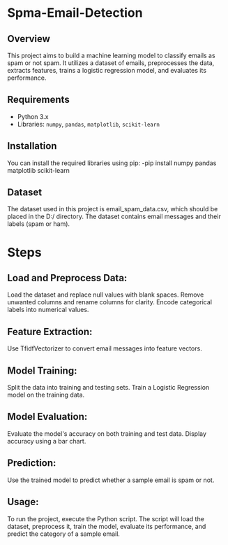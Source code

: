 # Spma-Email-Detection

## Overview
This project aims to build a machine learning model to classify emails as spam or not spam. It utilizes a dataset of emails, preprocesses the data, extracts features, trains a logistic regression model, and evaluates its performance.

## Requirements
- Python 3.x
- Libraries: `numpy`, `pandas`, `matplotlib`, `scikit-learn`

## Installation
You can install the required libraries using pip:
-pip install numpy pandas matplotlib scikit-learn


## Dataset
The dataset used in this project is email_spam_data.csv, which should be placed in the D:/ directory. The dataset contains email messages and their labels (spam or ham).

# Steps

## Load and Preprocess Data:
Load the dataset and replace null values with blank spaces.
Remove unwanted columns and rename columns for clarity.
Encode categorical labels into numerical values.

## Feature Extraction:
Use TfidfVectorizer to convert email messages into feature vectors.

## Model Training:
Split the data into training and testing sets.
Train a Logistic Regression model on the training data.

## Model Evaluation:
Evaluate the model's accuracy on both training and test data.
Display accuracy using a bar chart.

## Prediction:
Use the trained model to predict whether a sample email is spam or not.

## Usage:
To run the project, execute the Python script. The script will load the dataset, preprocess it, train the model, evaluate its performance, and predict the category of a sample email.


